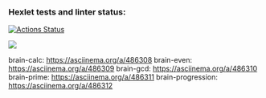 ### Hexlet tests and linter status:
[![Actions Status](https://github.com/AlekseyS888/frontend-project-lvl1/workflows/hexlet-check/badge.svg)](https://github.com/AlekseyS888/frontend-project-lvl1/actions)

<a href="https://codeclimate.com/github/AlekseyS888/frontend-project-lvl1/maintainability"><img src="https://api.codeclimate.com/v1/badges/2501cd45041103ac78fe/maintainability" /></a>

brain-calc: https://asciinema.org/a/486308
brain-even: https://asciinema.org/a/486309
brain-gcd: https://asciinema.org/a/486310
brain-prime: https://asciinema.org/a/486311
brain-progression: https://asciinema.org/a/486312